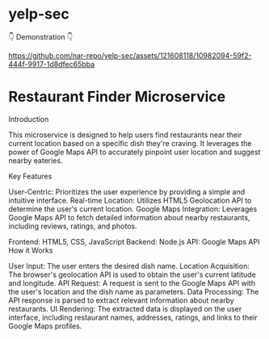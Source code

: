# yelp-sec


 :point_down:  Demonstration  :point_down:


https://github.com/nar-repo/yelp-sec/assets/121608118/10982094-59f2-444f-9917-1d8dfec65bba

# Restaurant Finder Microservice

Introduction

This microservice is designed to help users find restaurants near their current location based on a specific dish they're craving. It leverages the power of Google Maps API to accurately pinpoint user location and suggest nearby eateries.

Key Features

User-Centric: Prioritizes the user experience by providing a simple and intuitive interface.
Real-time Location: Utilizes HTML5 Geolocation API to determine the user's current location.
Google Maps Integration: Leverages Google Maps API to fetch detailed information about nearby restaurants, including reviews, ratings, and photos.

Frontend: HTML5, CSS, JavaScript
Backend: Node.js
API: Google Maps API
How it Works

User Input: The user enters the desired dish name.
Location Acquisition: The browser's geolocation API is used to obtain the user's current latitude and longitude.
API Request: A request is sent to the Google Maps API with the user's location and the dish name as parameters.
Data Processing: The API response is parsed to extract relevant information about nearby restaurants.
UI Rendering: The extracted data is displayed on the user interface, including restaurant names, addresses, ratings, and links to their Google Maps profiles.

